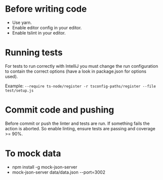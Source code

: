 # Before writing code

- Use yarn.
- Enable editor config in your editor.
- Enable tslint in your editor.

# Running tests

For tests to run correctly with IntelliJ you must change the run configuration 
to contain the correct options (have a look in package.json for options used).

Example: `--require ts-node/register -r tsconfig-paths/register --file test/setup.js`

# Commit code and pushing

Before commit or push the linter and tests are run. If something fails the action is aborted.
So enable linting, ensure tests are passing and coverage >= 90%.

# To mock data

- npm install -g mock-json-server
- mock-json-server data/data.json --port=3002
